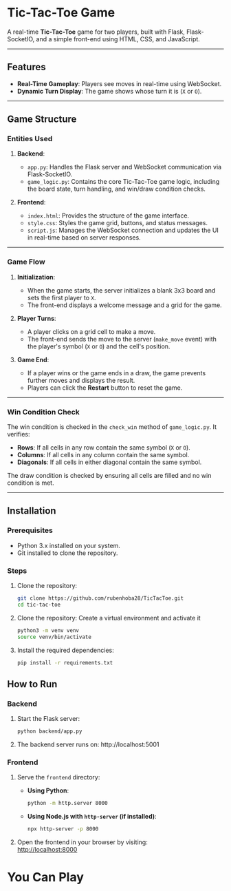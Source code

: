 # Tic-Tac-Toe Game

A real-time **Tic-Tac-Toe** game for two players, built with Flask, Flask-SocketIO, and a simple front-end using HTML, CSS, and JavaScript.

---

## Features

- **Real-Time Gameplay**: Players see moves in real-time using WebSocket.
- **Dynamic Turn Display**: The game shows whose turn it is (`X` or `O`).
---

## Game Structure

### Entities Used
1. **Backend**:
   - `app.py`: Handles the Flask server and WebSocket communication via Flask-SocketIO.
   - `game_logic.py`: Contains the core Tic-Tac-Toe game logic, including the board state, turn handling, and win/draw condition checks.

2. **Frontend**:
   - `index.html`: Provides the structure of the game interface.
   - `style.css`: Styles the game grid, buttons, and status messages.
   - `script.js`: Manages the WebSocket connection and updates the UI in real-time based on server responses.

---

### Game Flow

1. **Initialization**:
   - When the game starts, the server initializes a blank 3x3 board and sets the first player to `X`.
   - The front-end displays a welcome message and a grid for the game.

2. **Player Turns**:
   - A player clicks on a grid cell to make a move.
   - The front-end sends the move to the server (`make_move` event) with the player's symbol (`X` or `O`) and the cell's position.
     
3. **Game End**:
   - If a player wins or the game ends in a draw, the game prevents further moves and displays the result.
   - Players can click the **Restart** button to reset the game.

---

### Win Condition Check
The win condition is checked in the `check_win` method of `game_logic.py`. It verifies:
- **Rows**: If all cells in any row contain the same symbol (`X` or `O`).
- **Columns**: If all cells in any column contain the same symbol.
- **Diagonals**: If all cells in either diagonal contain the same symbol.

The draw condition is checked by ensuring all cells are filled and no win condition is met.

---

## Installation

### Prerequisites
- Python 3.x installed on your system.
- Git installed to clone the repository.

### Steps
1. Clone the repository:
   ```bash
   git clone https://github.com/rubenhoba28/TicTacToe.git
   cd tic-tac-toe
   
2. Clone the repository:
   Create a virtual environment and activate it
   ```bash
   python3 -m venv venv
   source venv/bin/activate

3. Install the required dependencies:
   ```bash
   pip install -r requirements.txt

## How to Run

### Backend
1. Start the Flask server:
   ```bash
   python backend/app.py
   
2. The backend server runs on: http://localhost:5001

### Frontend

1. Serve the `frontend` directory:

   - **Using Python**:
     ```bash
     python -m http.server 8000
     ```

   - **Using Node.js with `http-server` (if installed)**:
     ```bash
     npx http-server -p 8000
     ```

2. Open the frontend in your browser by visiting:  
   [http://localhost:8000](http://localhost:8000)

# You Can Play



   




